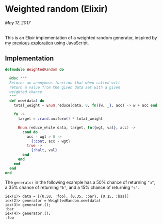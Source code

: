 # Weighted random (Elixir)
###### May 17, 2017

This is an Elixir implementation of a weighted random generator, inspired by my [previous exploration](/weighted-random) using JavaScript.

## Implementation

```elixir
defmodule WeightedRandom do

  @doc """
  Returns an anonymous function that when called will
  return a value from the given data set with a given
  weighted chance.
  """
  def new(data) do
    total_weight = Enum.reduce(data, 0, fn({w, _}, acc) -> w + acc end)

    fn ->
      target = :rand.uniform() * total_weight

      Enum.reduce_while data, target, fn({wgt, val}, acc) ->
        cond do
          acc - wgt > 0 ->
            {:cont, acc - wgt}
          true ->
            {:halt, val}
        end
      end
    end
  end
end
```

The `generator` in the following example has a 50% chance of returning `"a"`, a 35% chance of returning `"b"`, and a 15% chance of returning `"c"`.

```
iex(1)> data = [{0.50, :foo}, {0.35, :bar}, {0.15, :baz}]
iex(2)> generator = WeightedRandom.new(data)
iex(3)> generator.();
:bar
iex(4)> generator.();
:foo
```
